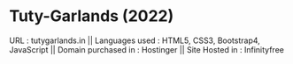 # Tuty-Garlands (2022)
URL : tutygarlands.in ||
Languages used : HTML5, CSS3, Bootstrap4, JavaScript ||
Domain purchased in : Hostinger ||
Site Hosted in : Infinityfree
